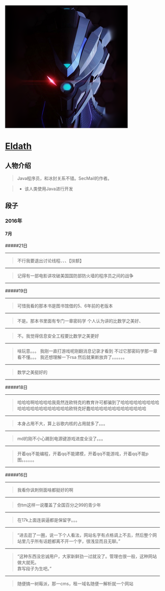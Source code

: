 ![](../icon/Eldath.png)

# [Eldath](https://github.com/lizhaohan001)
## 人物介绍

> Java程序员，和冰封关系不错。SecMail的作者。

>+ 该人类使用Java进行开发

## 段子

### 2016年

#### 7月

#####21日

---
> 不行我要退出讨论线程、、、【扶额】

---
> 记得有一部电影讲攻破美国国防部防火墙的程序员之间的战争

---
#####19日

---
> 可惜我看的那本书是图书馆借的5、6年前的老版本

---
> 不是。那本书里面有专门一章密码学
个人认为讲的比数学之美好、

---
> 不。我觉得信息安全工程要比数学之美更好

---
> 啥玩意。。。
我刚一直打游戏呢刚翻消息记录才看到
不过它那密码学那一章看不懂。。。
我还想理解一下rsa
然后就果断放弃了。。。。。。

---
> 数学之美挺好的

---
#####18日

---
> 哈哈哈啊哈哈哈哈我竟然连欧特克的教育许可都骗到了哈哈哈哈哈哈哈哈哈哈哈哈哈哈哈哈哈哈哈哈哈欧特克好蠢哈哈哈哈哈哈哈哈哈哈哈哈哈

---
> 本身占用不大，算上谷歌内核的占用就多了。。。

---
> md的刚不小心踢到电源键游戏进度全没了。。。

---
> 开着qq不能编程，开着qq不能建模，开着qq不能游戏，开着qq不能p图。。。。。。

---
#####16日

---
> 我看你讽刺侧面啥都挺好的啊

---
> 你tm这样一说覆盖了全国百分之99的青少年

---
> 在17k上面连装逼都是保留字。。。

---
> “进去逛了一圈，说一下个人看法，网站名字有点格调上不去，然后整个网站里几乎所有话题都离不开一个字，很浅显而且无聊。”

---
> “这种东西没忠诚用户，大家新鲜劲一过就没了。管理也很一般，这种网站做大就死。<br/>
靠写段子为生吧。”

---
> 随便搞一树莓派，那一cms，租一域名随便一解析就一个网站
